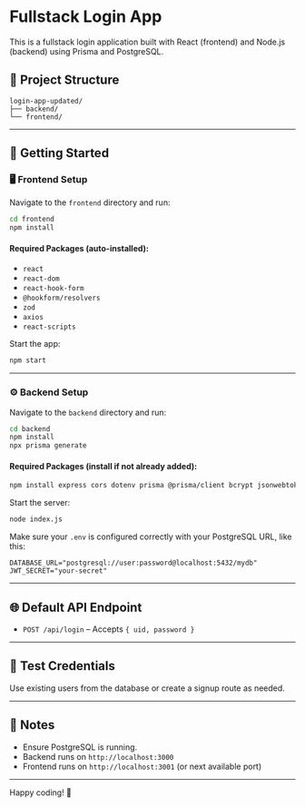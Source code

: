 # Fullstack Login App

This is a fullstack login application built with React (frontend) and Node.js (backend) using Prisma and PostgreSQL.

## 📁 Project Structure

```
login-app-updated/
├── backend/
└── frontend/
```

---

## 🚀 Getting Started

### 🖥️ Frontend Setup

Navigate to the `frontend` directory and run:

```bash
cd frontend
npm install
```

#### Required Packages (auto-installed):
- `react`
- `react-dom`
- `react-hook-form`
- `@hookform/resolvers`
- `zod`
- `axios`
- `react-scripts`

Start the app:

```bash
npm start
```

---

### ⚙️ Backend Setup

Navigate to the `backend` directory and run:

```bash
cd backend
npm install
npx prisma generate
```

#### Required Packages (install if not already added):
```bash
npm install express cors dotenv prisma @prisma/client bcrypt jsonwebtoken
```

Start the server:

```bash
node index.js
```

Make sure your `.env` is configured correctly with your PostgreSQL URL, like this:

```env
DATABASE_URL="postgresql://user:password@localhost:5432/mydb"
JWT_SECRET="your-secret"
```

---

## 🌐 Default API Endpoint

- `POST /api/login` – Accepts `{ uid, password }`

---

## 🧪 Test Credentials

Use existing users from the database or create a signup route as needed.

---

## 📌 Notes

- Ensure PostgreSQL is running.
- Backend runs on `http://localhost:3000`
- Frontend runs on `http://localhost:3001` (or next available port)

---

Happy coding! 🎉
